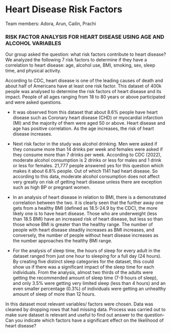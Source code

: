 # Heart Disease Risk Factors

Team members: Adora, Arun, Cailin, Prachi

### RISK FACTOR ANALYSIS FOR HEART DISEASE USING AGE AND ALCOHOL VARIABLES

Our group asked the question: what risk factors contribute to heart disease? We analyzed the following 7 risk factors to determine if they have a correlation to heart disease: age, alcohol use, BMI, smoking, sex, sleep time, and physical activity. 

According to CDC, heart disease is one of the leading causes of death and about half of Americans have at least one risk factor. This dataset of 400k people was analysed to determine the risk factors of heart disease and its impact. People of all ages ranging from 18 to 80 years or above participated and were asked questions.

- It was observed from this dataset that about 8.6% people have heart disease such as Coronary heart disease (CHD) or myocardial infarction (MI) and the majority of them were aged 50 or above. Heart disease and age has positive correlation. As the age increases, the risk of heart disease increases.

- Next risk factor in the study was alcohol drinking. Men were asked if they consume more than 14 drinks per week and females were asked if they consume more than 7 drinks per week. According to CDC (2022), moderate alcohol consumption is 2 drinks or less for males and 1 drink or less for females. 21,777 people answered yes for this question which makes it about 6.8% people. Out of which 1141 had heart disease. So according to this data, moderate alcohol consumption does not affect very greatly on risk of getting heart disease unless there are exception such as high BP or pregnant women.

- In an analysis of heart disease in relation to BMI, there is a demonstrated correlation between the two. it is clearly seen that the further away one gets from a healthy BMI (defined as 18.5-24.9 by the CDC), the more likely one is to have heart disease. Those who are underweight (less than 18.5 BMI) have an increased risk of heart disease, but less so than those whose BMI is greater than the healthy range. The number of people with heart disease steadily increases as BMI increases, and conversely, the number of people without heart disease increases as the number approaches the healthy BMI range.

- For the analysis of sleep time, the hours of sleep for every adult in the dataset ranged from just one hour to sleeping for a full day (24 hours). By creating five distinct sleep categories for the dataset, this could show us if there was a significant impact of the sleep time for each individuals. From the analysis, almost two thirds of the adults were getting the recommended amount of sleep time (7-9 hours of sleep), and only 3.5% were getting very limited sleep (less than 4 hours) and an even smaller percentage (0.3%) of individuals were getting an unhealthy amount of sleep of more than 12 hours. 

In this dataset most relevant variables/ factors were chosen. Data was cleaned by dropping rows that had missing data. Process was carried out to make sure dataset is relevant and useful to find out answer to the question- Can you indicate which factors have a significant effect on the likelihood of heart disease?
